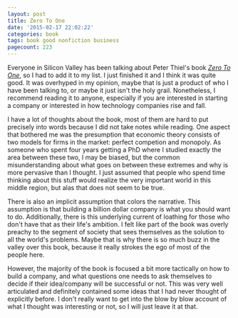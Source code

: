 ```yaml
---
layout: post
title: Zero To One
date: '2015-02-17 22:02:22'
categories: book
tags: book good nonfiction business
pagecount: 223
---
```


Everyone in Silicon Valley has been talking about Peter
Thiel's book [*Zero To One*][zero-amazon], so I had to
add it to my list. I just finished it and I think it was
quite good. It was overhyped in my opinion, maybe that is
just a product of who I have been talking to, or maybe
it just isn't the holy grail. Nonetheless, I recommend reading
it to anyone, especially if you are interested in starting
a company or interested in how technology companies rise
and fall.

I have a lot of thoughts about the book, most of them are
hard to put precisely into words because I did not take
notes while reading. One aspect that bothered me was the
presumption that economic theory consists of two models for
firms in the market: perfect competion and monopoly. As
someone who spent four years getting a PhD where I studied
exactly the area between these two, I may be biased, but
the common misunderstanding about what goes on between these
extremes and why is more pervasive than I thought. I just
assumed that people who spend time thinking about this stuff
would realize the very important world in this middle region,
but alas that does not seem to be true.

There is also an implicit assumption that colors the narrative.
This assumption is that building a billion dollar company
is what you should want to do. Additionally, there is this
underlying current of loathing for those who don't have that
as their life's ambition. I felt like part of the book was
overly preachy to the segment of society that sees themselves
as the solution to all the world's problems. Maybe that is
why there is so much buzz in the valley over this book, because
it really strokes the ego of most of the people here.

However, the majority of the book is focused a bit more
tactically on how to build a company, and what questions one
needs to ask themselves to decide if their idea/company will
be successful or not. This was very well articulated and
definitely contained some ideas that I had never thought of
explicitly before. I don't really want to get into the blow
by blow account of what I thought was interesting or not, so
I will just leave it at that.


[zero-amazon]:      http://smile.amazon.com/dp/B00J6YBOFQ
